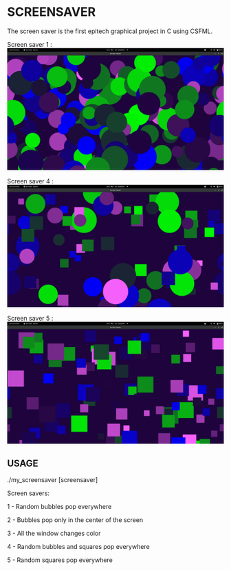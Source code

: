 # SCREENSAVER

The screen saver is the first epitech graphical project in C using CSFML.


Screen saver 1 :
![image1](assets/img01.png)

Screen saver 4 :
![image2](assets/img02.png)

Screen saver 5 :
![image3](assets/img03.png)


## USAGE

./my_screensaver [screensaver]

Screen savers:

1 - Random bubbles pop everywhere

2 - Bubbles pop only in the center of the screen

3 - All the window changes color

4 - Random bubbles and squares pop everywhere

5 - Random squares pop everywhere
